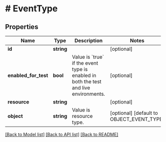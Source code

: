 # # EventType

## Properties

Name | Type | Description | Notes
------------ | ------------- | ------------- | -------------
**id** | **string** |  | [optional]
**enabled_for_test** | **bool** | Value is &#x60;true&#x60; if the event type is enabled in both the test and live environments. | [optional]
**resource** | **string** |  | [optional]
**object** | **string** | Value is resource type. | [optional] [default to OBJECT_EVENT_TYPE]

[[Back to Model list]](../../README.md#models) [[Back to API list]](../../README.md#endpoints) [[Back to README]](../../README.md)
